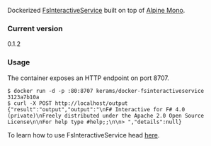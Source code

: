Dockerized [FsInteractiveService](https://github.com/ionide/FsInteractiveService) built on top of [Alpine Mono](https://hub.docker.com/r/frolvlad/alpine-mono/).

### Current version
0.1.2

### Usage
The container exposes an HTTP endpoint on port 8707.

```
$ docker run -d -p :80:8707 kerams/docker-fsinteractiveservice
3123a7b10a
$ curl -X POST http://localhost/output
{"result":"output","output":"\nF# Interactive for F# 4.0 (private)\nFreely distributed under the Apache 2.0 Open Source License\n\nFor help type #help;;\n\n> ","details":null}
```

To learn how to use FsInteractiveService head [here](http://ionide.io/FsInteractiveService/).
